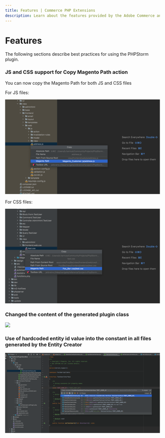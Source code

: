 ```yaml
---
title: Features | Commerce PHP Extensions
description: Learn about the features provided by the Adobe Commerce and Magento Open Source PHPStorm plugin.
---
```


# Features

The following sections describe best practices for using the PHPStorm plugin.

### JS and CSS support for Copy Magento Path action

You can now copy the Magento Path for both JS and CSS files

For JS files:

![](../../_images/best-practices/phpstorm/copy-js-path.png)

For CSS files:

![](../../_images/best-practices/phpstorm/copy-css-path.png)

### Changed the content of the generated plugin class

![](../../_images/best-practices/phpstorm/changed-plugin-generation-min.gif)

### Use of hardcoded entity id value into the constant in all files generated by the Entity Creator

![](../../_images/best-practices/phpstorm/entity-id-used-as-constant.png)
